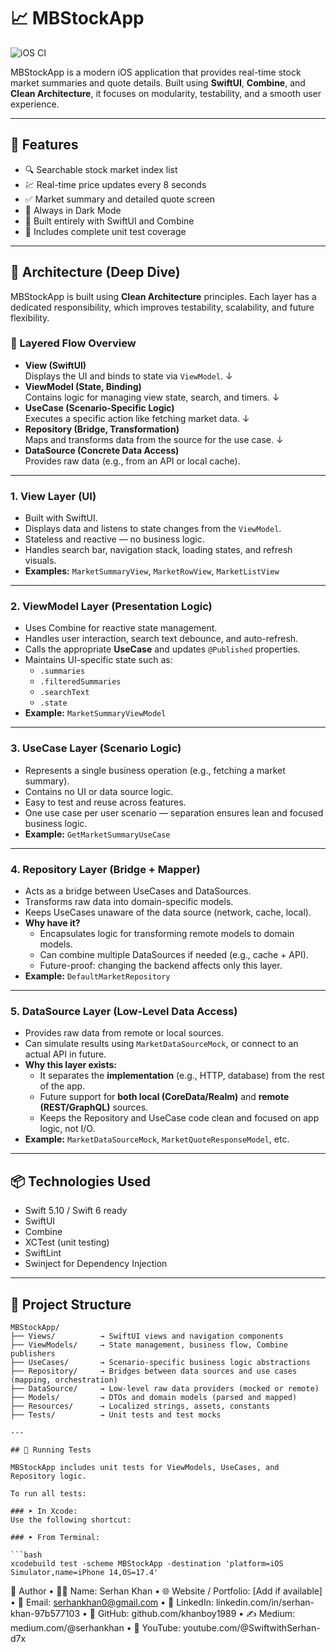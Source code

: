 # 📈 MBStockApp

![iOS CI](https://github.com/khanboy1989/MBStockApp/actions/workflows/ios-ci.yml/badge.svg)

MBStockApp is a modern iOS application that provides real-time stock market summaries and quote details. Built using **SwiftUI**, **Combine**, and **Clean Architecture**, it focuses on modularity, testability, and a smooth user experience.

---

## 🚀 Features

- 🔍 Searchable stock market index list
- 💹 Real-time price updates every 8 seconds
- ✅ Market summary and detailed quote screen
- 🌙 Always in Dark Mode
- 📱 Built entirely with SwiftUI and Combine
- 🧪 Includes complete unit test coverage

---

## 🧱 Architecture (Deep Dive)

MBStockApp is built using **Clean Architecture** principles. Each layer has a dedicated responsibility, which improves testability, scalability, and future flexibility.

### 🔁 Layered Flow Overview

- **View (SwiftUI)**  
  Displays the UI and binds to state via `ViewModel`.
  ↓
- **ViewModel (State, Binding)**  
  Contains logic for managing view state, search, and timers.
  ↓
- **UseCase (Scenario-Specific Logic)**  
  Executes a specific action like fetching market data.
  ↓
- **Repository (Bridge, Transformation)**  
  Maps and transforms data from the source for the use case.
  ↓
- **DataSource (Concrete Data Access)**  
  Provides raw data (e.g., from an API or local cache).
---

### 1. **View Layer (UI)**

- Built with SwiftUI.
- Displays data and listens to state changes from the `ViewModel`.
- Stateless and reactive — no business logic.
- Handles search bar, navigation stack, loading states, and refresh visuals.
- **Examples:** `MarketSummaryView`, `MarketRowView`, `MarketListView`

---

### 2. **ViewModel Layer (Presentation Logic)**

- Uses Combine for reactive state management.
- Handles user interaction, search text debounce, and auto-refresh.
- Calls the appropriate **UseCase** and updates `@Published` properties.
- Maintains UI-specific state such as:
  - `.summaries`
  - `.filteredSummaries`
  - `.searchText`
  - `.state`
- **Example:** `MarketSummaryViewModel`

---

### 3. **UseCase Layer (Scenario Logic)**

- Represents a single business operation (e.g., fetching a market summary).
- Contains no UI or data source logic.
- Easy to test and reuse across features.
- One use case per user scenario — separation ensures lean and focused business logic.
- **Example:** `GetMarketSummaryUseCase`

---

### 4. **Repository Layer (Bridge + Mapper)**

- Acts as a bridge between UseCases and DataSources.
- Transforms raw data into domain-specific models.
- Keeps UseCases unaware of the data source (network, cache, local).
- **Why have it?**
  - Encapsulates logic for transforming remote models to domain models.
  - Can combine multiple DataSources if needed (e.g., cache + API).
  - Future-proof: changing the backend affects only this layer.
- **Example:** `DefaultMarketRepository`

---

### 5. **DataSource Layer (Low-Level Data Access)**

- Provides raw data from remote or local sources.
- Can simulate results using `MarketDataSourceMock`, or connect to an actual API in future.
- **Why this layer exists:**
  - It separates the **implementation** (e.g., HTTP, database) from the rest of the app.
  - Future support for **both local (CoreData/Realm)** and **remote (REST/GraphQL)** sources.
  - Keeps the Repository and UseCase code clean and focused on app logic, not I/O.
- **Example:** `MarketDataSourceMock`, `MarketQuoteResponseModel`, etc.

---

## 📦 Technologies Used

- Swift 5.10 / Swift 6 ready
- SwiftUI
- Combine
- XCTest (unit testing)
- SwiftLint
- Swinject for Dependency Injection

---

## 📁 Project Structure

```text
MBStockApp/
├── Views/          → SwiftUI views and navigation components
├── ViewModels/     → State management, business flow, Combine publishers
├── UseCases/       → Scenario-specific business logic abstractions
├── Repository/     → Bridges between data sources and use cases (mapping, orchestration)
├── DataSource/     → Low-level raw data providers (mocked or remote)
├── Models/         → DTOs and domain models (parsed and mapped)
├── Resources/      → Localized strings, assets, constants
├── Tests/          → Unit tests and test mocks

---

## 🧪 Running Tests

MBStockApp includes unit tests for ViewModels, UseCases, and Repository logic.

To run all tests:

### ➤ In Xcode:
Use the following shortcut:

### ➤ From Terminal:

```bash
xcodebuild test -scheme MBStockApp -destination 'platform=iOS Simulator,name=iPhone 14,OS=17.4'
```

📇 Author
	•	👨‍💻 Name: Serhan Khan
	•	🌐 Website / Portfolio: [Add if available]
	•	📧 Email: serhankhan0@gmail.com
	•	🔗 LinkedIn: linkedin.com/in/serhan-khan-97b577103
	•	🐙 GitHub: github.com/khanboy1989
	•	✍️ Medium: medium.com/@serhankhan
	•	🎥 YouTube: youtube.com/@SwiftwithSerhan-d7x
